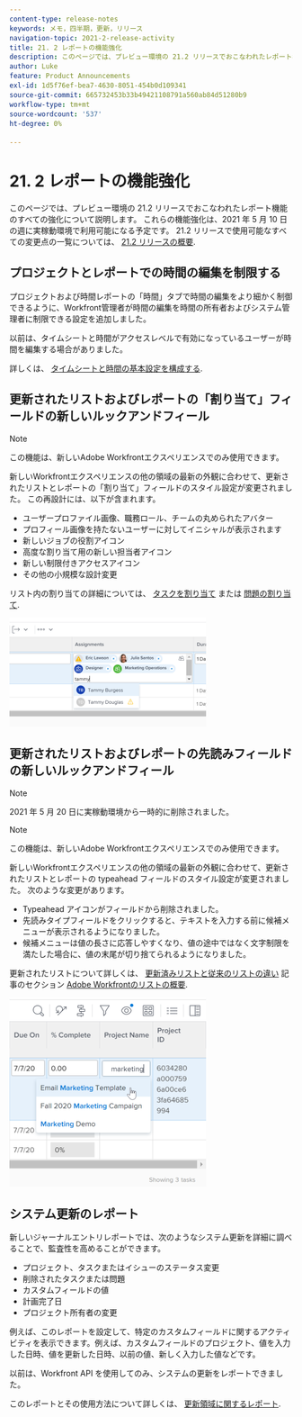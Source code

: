 ```yaml
---
content-type: release-notes
keywords: メモ，四半期，更新，リリース
navigation-topic: 2021-2-release-activity
title: 21. 2 レポートの機能強化
description: このページでは、プレビュー環境の 21.2 リリースでおこなわれたレポート機能のすべての強化について説明します。 これらの機能強化は、2021 年 5 月 10 日の週に実稼動環境で利用可能になる予定です。 21.2 リリースで使用できるすべての変更点の一覧については、 21.2 リリースの概要を参照してください。
author: Luke
feature: Product Announcements
exl-id: 1d5f76ef-bea7-4630-8051-454b0d109341
source-git-commit: 665732453b33b49421108791a560ab84d51280b9
workflow-type: tm+mt
source-wordcount: '537'
ht-degree: 0%

---
```


# 21. 2 レポートの機能強化

このページでは、プレビュー環境の 21.2 リリースでおこなわれたレポート機能のすべての強化について説明します。 これらの機能強化は、2021 年 5 月 10 日の週に実稼動環境で利用可能になる予定です。 21.2 リリースで使用可能なすべての変更点の一覧については、 [21.2 リリースの概要](../../../product-announcements/product-releases/21.2-release-activity/21-2-release-overview.md).

## プロジェクトとレポートでの時間の編集を制限する

プロジェクトおよび時間レポートの「時間」タブで時間の編集をより細かく制御できるように、Workfront管理者が時間の編集を時間の所有者およびシステム管理者に制限できる設定を追加しました。

以前は、タイムシートと時間がアクセスレベルで有効になっているユーザーが時間を編集する場合がありました。

詳しくは、 [タイムシートと時間の基本設定を構成する](../../../administration-and-setup/set-up-workfront/configure-timesheets-schedules/timesheet-and-hour-preferences.md).

## 更新されたリストおよびレポートの「割り当て」フィールドの新しいルックアンドフィール

>[!NOTE]
>
>この機能は、新しいAdobe Workfrontエクスペリエンスでのみ使用できます。

新しいWorkfrontエクスペリエンスの他の領域の最新の外観に合わせて、更新されたリストとレポートの「割り当て」フィールドのスタイル設定が変更されました。 この再設計には、以下が含まれます。

* ユーザープロファイル画像、職務ロール、チームの丸められたアバター
* プロフィール画像を持たないユーザーに対してイニシャルが表示されます
* 新しいジョブの役割アイコン
* 高度な割り当て用の新しい担当者アイコン
* 新しい制限付きアクセスアイコン
* その他の小規模な設計変更

リスト内の割り当ての詳細については、 [タスクを割り当て](../../../manage-work/tasks/assign-tasks/assign-tasks.md) または [問題の割り当て](../../../manage-work/issues/manage-issues/assign-issues.md).

![](assets/assignments-updates-350x193.png)

## 更新されたリストおよびレポートの先読みフィールドの新しいルックアンドフィール

>[!NOTE]
>
>2021 年 5 月 20 日に実稼動環境から一時的に削除されました。

>[!NOTE]
>
>この機能は、新しいAdobe Workfrontエクスペリエンスでのみ使用できます。

新しいWorkfrontエクスペリエンスの他の領域の最新の外観に合わせて、更新されたリストとレポートの typeahead フィールドのスタイル設定が変更されました。 次のような変更があります。

* Typeahead アイコンがフィールドから削除されました。
* 先読みタイプフィールドをクリックすると、テキストを入力する前に候補メニューが表示されるようになりました。
* 候補メニューは値の長さに応答しやすくなり、値の途中ではなく文字制限を満たした場合に、値の末尾が切り捨てられるようになりました。

更新されたリストについて詳しくは、 [更新済みリストと従来のリストの違い](../../../workfront-basics/navigate-workfront/use-lists/view-items-in-a-list.md#updated) 記事のセクション [Adobe Workfrontのリストの概要](../../../workfront-basics/navigate-workfront/use-lists/view-items-in-a-list.md).

![](assets/typeahead-updates-350x336.png)

## システム更新のレポート

新しいジャーナルエントリレポートでは、次のようなシステム更新を詳細に調べることで、監査性を高めることができます。

* プロジェクト、タスクまたはイシューのステータス変更
* 削除されたタスクまたは問題
* カスタムフィールドの値
* 計画完了日
* プロジェクト所有者の変更

例えば、このレポートを設定して、特定のカスタムフィールドに関するアクティビティを表示できます。例えば、カスタムフィールドのプロジェクト、値を入力した日時、値を更新した日時、以前の値、新しく入力した値などです。

以前は、Workfront API を使用してのみ、システムの更新をレポートできました。

このレポートとその使用方法について詳しくは、 [更新領域に関するレポート](../../../reports-and-dashboards/reports/creating-and-managing-reports/create-journal-entry-report.md).

